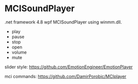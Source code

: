 # MCISoundPlayer
.net framework 4.8 wpf MCISoundPlayer using winmm.dll.
- play
- pause
- stop
- open
- volume
- mute

slider style:
https://github.com/EmotionEngineer/EmotionPlayer

mci commands:
https://github.com/DamirPorobic/MCIplayer
